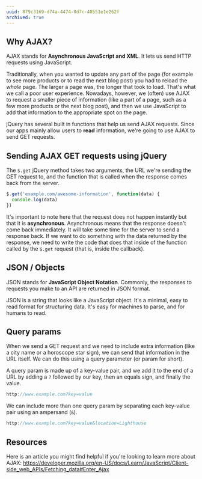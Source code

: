 ```yaml
---
uuid: 879c3169-d74a-4474-8d7c-48551e1e262f
archived: true
---
```


## Why AJAX?

AJAX stands for **Asynchronous JavaScript and XML**. It lets us send HTTP requests using JavaScript.

Traditionally, when you wanted to update any part of the page (for example to see more products or to read the next blog post) you had to reload the *whole* page. The larger a page was, the longer that took to load. That's what we call a poor user experience. Nowadays, however, we (often) use AJAX to request a smaller piece of information (like a part of a page, such as a few more products or the next blog post), and then we use JavaScript to add that information to the appropriate spot on the page.

jQuery has several built in functions that help us send AJAX requests. Since our apps mainly allow users to **read** information, we're going to use AJAX to send GET requests.

## Sending AJAX GET requests using jQuery

The `$.get` jQuery method takes two arguments, the URL we're sending the GET request to, and the function that is called when the response comes back from the server.

```javascript
$.get('example.com/awesome-information', function(data) {
  console.log(data)
})
```

It's important to note here that the request does not happen instantly but that it is **asynchronous**. Asynchronous means that the response doesn't come back immediately. It will take some time for the server to send a response back. If we want to do something with the data returned by the response, we need to write the code that does that inside of the function called by the `$.get` request (that is, inside the callback).

## JSON / Objects

JSON stands for **JavaScript Object Notation**. Commonly, the responses to requests you make to an API are returned in JSON format.

JSON is a string that looks like a JavaScript object. It's a minimal, easy to read format for structuring data. It's easy for machines to parse, and for humans to read.

## Query params

When we send a GET request and we need to include extra information (like a city name or a horoscope star sign), we can send that information in the URL itself. We can do this using a query parameter (or param for short).

A query param is made up of a key-value pair, and we add it to the end of a URL by adding a `?` followed by our key, then an equals sign, and finally the value.

```javascript
http://www.example.com?key=value
```

We can include more than one query param by separating each key-value pair using an ampersand (`&`).

```javascript
http://www.example.com?key=value&location=Lighthouse
```

## Resources

Here is an article you might find helpful if you're looking to learn more about AJAX: <https://developer.mozilla.org/en-US/docs/Learn/JavaScript/Client-side_web_APIs/Fetching_data#Enter_Ajax>
